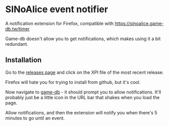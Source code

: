 # SINoAlice event notifier

A notification extension for Firefox, compatible
with https://sinoalice.game-db.tw/timer

Game-db doesn't allow you to get notifications,
which makes using it a bit redundant.

## Installation

Go to the [releases page](https://github.com/FloatingGhost/SINoAlice-Notifier/releases) and click on the XPI file of the most recent release.

Firefox will hate you for trying to install from github, but it's cool.

Now navigate to [game-db](https://sinoalice.game-db.tw/timer) - it should
prompt you to allow notifications. It'll probably just be a little
icon in the URL bar that shakes when you load the page.

Allow notifications, and then the extension will notify you when there's 5
minutes to go until an event.
